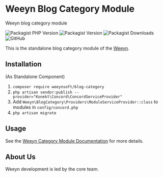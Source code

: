 # Weeyn Blog Category Module
Weeyn blog category module

![Packagist PHP Version](https://img.shields.io/packagist/dependency-v/weeynsoft/blog-category/php)
![Packagist Version](https://img.shields.io/packagist/v/weeynsoft/blog-category)
![Packagist Downloads](https://img.shields.io/packagist/dt/weeynsoft/blog-category?label=download)
![GitHub](https://img.shields.io/github/license/weeynsoft/blog-category)


This is the standalone blog category module of the [Weeyn](https://weeyn.com).

## Installation

(As Standalone Component)

1. `composer require weeynsoft/blog-category`
2. `php artisan vendor:publish --provider="Konekt\Concord\ConcordServiceProvider"`
3. Add `Weeyn\BlogCategory\Providers\ModuleServiceProvider::class` to modules in `config/concord.php`
4. `php artisan migrate`

## Usage

See the [Weeyn Category Module Documentation](https://weeyn.com/docs/master/blog-category) for more details. 

## About Us

Weeyn development is led by the core team.